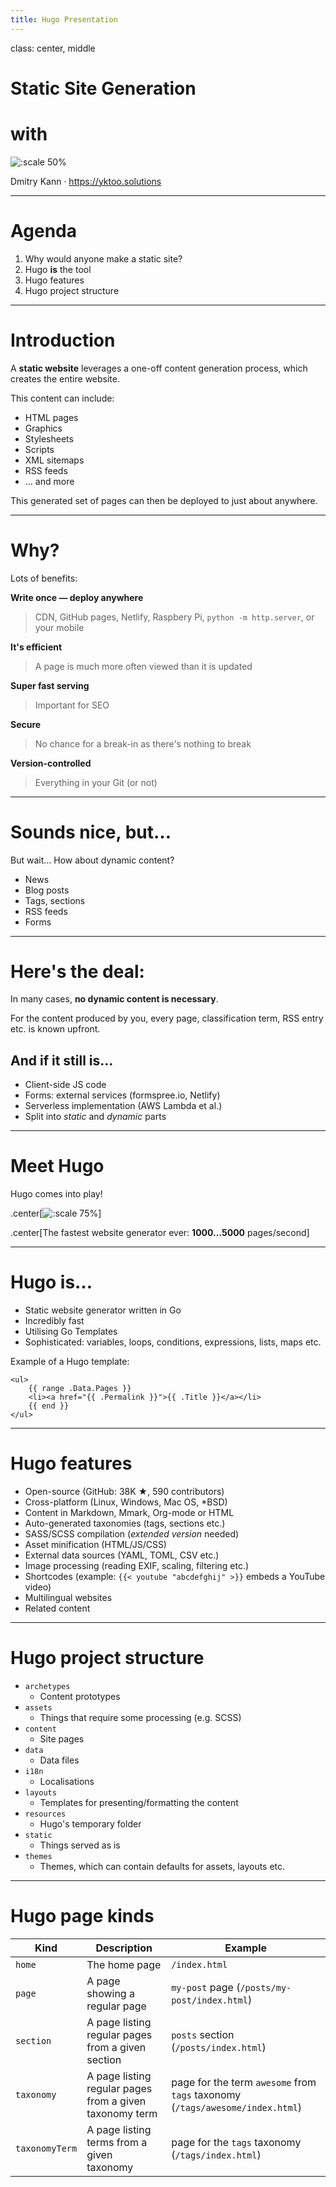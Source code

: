 ```yaml
---
title: Hugo Presentation
---
```


class: center, middle

# Static Site Generation

# with

![:scale 50%](/img/hugo-logo.png)

Dmitry Kann · https://yktoo.solutions

---

# Agenda

1. Why would anyone make a static site?
2. Hugo **is** the tool
3. Hugo features
4. Hugo project structure

---

# Introduction

A **static website** leverages a one-off content generation process, which creates the entire website.

This content can include:

* HTML pages
* Graphics
* Stylesheets
* Scripts
* XML sitemaps
* RSS feeds
* … and more

This generated set of pages can then be deployed to just about anywhere.

---

# Why?

Lots of benefits:

**Write once — deploy anywhere**

> CDN, GitHub pages, Netlify, Raspbery Pi, `python -m http.server`, or your mobile

**It's efficient**

> A page is much more often viewed than it is updated

**Super fast serving**

> Important for SEO

**Secure**

> No chance for a break-in as there's nothing to break

**Version-controlled**

> Everything in your Git (or not)

---

# Sounds nice, but…

But wait… How about dynamic content?

* News
* Blog posts
* Tags, sections
* RSS feeds
* Forms

---

# Here's the deal:

In many cases, **no dynamic content is necessary**.

For the content produced by you, every page, classification term, RSS entry etc. is known upfront.

## And if it still is…

* Client-side JS code
* Forms: external services (formspree.io, Netlify)
* Serverless implementation (AWS Lambda et al.)
* Split into *static* and *dynamic* parts

---

# Meet Hugo

Hugo comes into play!

.center[![:scale 75%](/img/hugo-logo.png)]

.center[The fastest website generator ever: **1000…5000** pages/second]

---

# Hugo is…

* Static website generator written in Go
* Incredibly fast
* Utilising Go Templates
* Sophisticated: variables, loops, conditions, expressions, lists, maps etc.

Example of a Hugo template:

```hugo
<ul>
    {{ range .Data.Pages }}
    <li><a href="{{ .Permalink }}">{{ .Title }}</a></li>
    {{ end }}
</ul>
```

---

# Hugo features

* Open-source (GitHub: 38K ★, 590 contributors)
* Cross-platform (Linux, Windows, Mac OS, *BSD)
* Content in Markdown, Mmark, Org-mode or HTML
* Auto-generated taxonomies (tags, sections etc.)
* SASS/SCSS compilation (*extended version* needed)
* Asset minification (HTML/JS/CSS)
* External data sources (YAML, TOML, CSV etc.)
* Image processing (reading EXIF, scaling, filtering etc.)
* Shortcodes (example: `{{< youtube "abcdefghij" >}}` embeds a YouTube video)
* Multilingual websites
* Related content

---

# Hugo project structure

* `archetypes`
    - Content prototypes
* `assets`
    - Things that require some processing (e.g. SCSS)
* `content`
    - Site pages
* `data`
    - Data files
* `i18n`
    - Localisations
* `layouts`
    - Templates for presenting/formatting the content
* `resources`
    - Hugo's temporary folder
* `static`
    - Things served as is
* `themes`
    - Themes, which can contain defaults for assets, layouts etc.

---

# Hugo page kinds

|Kind          |Description                                            |Example                                                                      |
|--------------|-------------------------------------------------------|-----------------------------------------------------------------------------|
|`home`        |The home page                                          |`/index.html`                                                                |
|`page`        |A page showing a regular page                          |`my-post` page (`/posts/my-post/index.html`)                                 |
|`section`     |A page listing regular pages from a given section      |`posts` section (`/posts/index.html`)                                        |
|`taxonomy`    |A page listing regular pages from a given taxonomy term|page for the term `awesome` from `tags` taxonomy (`/tags/awesome/index.html`)|
|`taxonomyTerm`|A page listing terms from a given taxonomy             |page for the `tags` taxonomy (`/tags/index.html`)                            |
